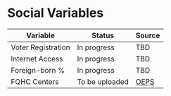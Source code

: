 # Social Variables

| Variable  | Status | Source  | 
| ------------- | ------------- | ------------- | 
| Voter Registration | In progress | TBD  | 
| Internet Access | In progress  | TBD   | 
| Foreign-born % | In progress  | TBD  | 
| FQHC Centers  | To be uploaded  | [OEPS](https://github.com/GeoDaCenter/opioid-policy-scan/blob/master/data_final/metadata/Access_FQHCs_MinDistance.md) |
